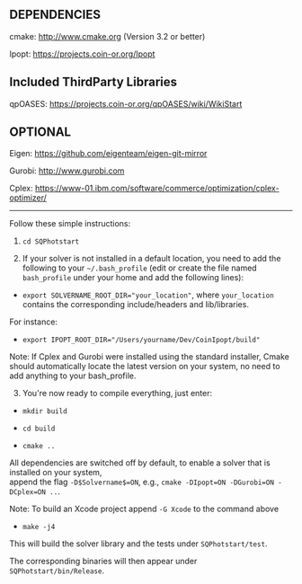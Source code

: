 DEPENDENCIES
-------
cmake: http://www.cmake.org (Version 3.2 or better)

Ipopt: https://projects.coin-or.org/Ipopt

Included ThirdParty Libraries
-------

qpOASES: https://projects.coin-or.org/qpOASES/wiki/WikiStart

OPTIONAL
-------

Eigen: https://github.com/eigenteam/eigen-git-mirror

Gurobi: http://www.gurobi.com

Cplex: https://www-01.ibm.com/software/commerce/optimization/cplex-optimizer/

-------

Follow these simple instructions:
1) `cd SQPhotstart`

2) If your solver is not installed in a default location, you need to add the following to your `~/.bash_profile` (edit or create the file named `bash_profile` under your home and add the following lines):
* `export SOLVERNAME_ROOT_DIR="your_location"`, where `your_location` contains the corresponding include/headers and lib/libraries.

For instance: 

* `export IPOPT_ROOT_DIR="/Users/yourname/Dev/CoinIpopt/build"`


Note: If Cplex and Gurobi were installed using the standard installer, Cmake should automatically locate the latest version on your system, no need to add anything to your bash_profile.


3) You're now ready to compile everything, just enter:

* `mkdir build`

* `cd build`

* `cmake ..`

All dependencies are switched off by default, to enable a solver that is installed on your system,  
append the flag `-D$Solvername$=ON`, e.g., `cmake -DIpopt=ON -DGurobi=ON -DCplex=ON ..`.

Note: To build an Xcode project append `-G Xcode` to the command above

* `make -j4`

This will build the solver library and the tests under `SQPhotstart/test`.

The corresponding binaries will then appear under `SQPhotstart/bin/Release`.

